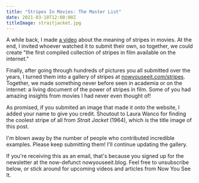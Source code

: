 ```yaml
---
title: "Stripes In Movies: The Master List"
date: 2021-03-18T12:00:00Z
titleImage: straitjacket.jpg
---
```

A while back, I made [a video](https://www.youtube.com/watch?v=Y1U4YkNkoG0) about the meaning of stripes in movies. At the end, I invited whoever watched it to submit their own, so together, we could create "the first compiled collection of stripes in film available on the internet." 

Finally, after going through hundreds of pictures you all submitted over the years, I turned them into a gallery of stripes at [nowyouseeit.com/stripes](https://www.nowyouseeit.com/stripes). Together, we made something never before seen in academia or on the internet: a living document of the power of stripes in film. Some of you had amazing insights from movies I had never even thought of! 

As promised, if you submited an image that made it onto the website, I added your name to give you credit. Shoutout to Laura Wanco for finding the coolest stripe of all from _Strait Jacket_ (1964), which is the title image of this post.

I'm blown away by the number of people who contributed incredible examples. Please keep submitting them! I'll continue updating the gallery.

If you're receiving this as an email, that's because you signed up for the newsletter at the now-defunct nowyouseeit.blog. Feel free to unsubscribe below, or stick around for upcoming videos and articles from Now You See It.